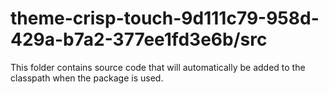 # theme-crisp-touch-9d111c79-958d-429a-b7a2-377ee1fd3e6b/src

This folder contains source code that will automatically be added to the classpath when
the package is used.
